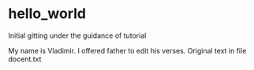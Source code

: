 # hello_world
Initial gitting under the guidance of tutorial

My name is Vladimir. I offered father to edit his verses. Original text in file docent.txt